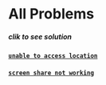 # All Problems
##### clik to see solution 
#### [`unable to access location`](https://github.com/nahidfarazi/Ubuntu-Problems/blob/main/unable%20to%20access%20location.md)
#### [`screen share not working`](https://github.com/nahidfarazi/Ubuntu-Problems/blob/main/screen%20share%20not%20working) 
